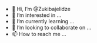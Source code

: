 - 👋 Hi, I’m @Zukibajelidze
- 👀 I’m interested in ...
- 🌱 I’m currently learning ...
- 💞️ I’m looking to collaborate on ...
- 📫 How to reach me ...

<!---
Zukibajelidze/Zukibajelidze is a ✨ special ✨ repository because its `README.md` (this file) appears on your GitHub profile.
You can click the Preview link to take a look at your changes.
--->

